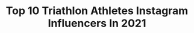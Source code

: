 ---
title: Top 10 Triathlon Athletes Instagram Influencers In 2021
description: >-
  Find top triathlon athletes Instagram influencers in 2021. Most popular hashtags: #triathletes #compressport #sunday #giuliomolinari.
platform: Instagram
hits: 2
text_top: See the top-rated Instagram influencers on inBeat.
text_bottom: Our platform aggregates 2 Instagram influencers like this for you to connect with.
profiles:
  - username: "giulio.molinari"
    fullname: >-
      Giulio Molinari
    bio: >-
      Italian PRO triathlon athlete. 2014-2016-2018 European champion. 2014-2016-2017 Italian champion. Kona 2017 and 2018. 🥇 Icon Livigno Xtreme
    location: "Italy"
    followers: 9509
    engagement: 1205
    commentsToLikes: 0.030821
    id: ck134zj3yyymk0i19oji97o3u
    verified: false
    hashtags: "#iorestoacasa, #giuliomolinari, #compressport, #livigno"
  - username: "olgapurroytri"
    fullname: >-
      Olga Purroy
    bio: >-
      •Madre y Esposa 👨‍👩‍👧‍👦 •Ciclista de Pista y Ruta🚵 •Triatleta 🏊🚴🏃 • #roadtokona2021 🌺 Team @trespinas 👇Diplomado Inteligencia Mental Deportiva 👇
    location: "Venezuela"
    followers: 10989
    engagement: 612
    commentsToLikes: 0.045832
    id: ck8t4sr627uzg0j78gmpf83r7
    verified: false
    hashtags: "#triathletes, #bike, #citybikesmiami, #swimbikerun"
---
